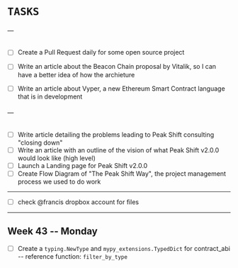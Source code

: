 # `TASKS`

###### —

- [ ] Create a Pull Request daily for some open source project

- [ ] Write an article about the Beacon Chain proposal by Vitalik, so I can have a better idea of how the archieture
- [ ] Write an article about Vyper, a new Ethereum Smart Contract language that is in development

###### —

- [ ] Write article detailing the problems leading to Peak Shift consulting "closing down"
- [ ] Write an article with an outline of the vision of what Peak Shift v2.0.0 would look like (high level)
- [ ] Launch a Landing page for Peak Shift v2.0.0
- [ ] Create Flow Diagram of "The Peak Shift Way", the project management process we used to do work

---

- [ ] check @francis dropbox account for files

---

## Week 43 -- Monday

- [ ] Create a `typing.NewType` and `mypy_extensions.TypedDict` for contract_abi -- reference function: `filter_by_type`